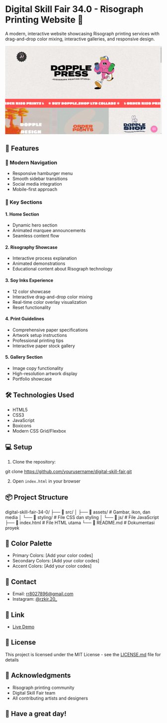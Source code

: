 # Digital Skill Fair 34.0 - Risograph Printing Website 🎨

A modern, interactive website showcasing Risograph printing services with drag-and-drop color mixing, interactive galleries, and responsive design.

![Website Preview](src/assets/priview/priview.png)

## 🌟 Features

### 📱 Modern Navigation

- Responsive hamburger menu
- Smooth sidebar transitions
- Social media integration
- Mobile-first approach

### 🎯 Key Sections

#### 1. Home Section

- Dynamic hero section
- Animated marquee announcements
- Seamless content flow

#### 2. Risography Showcase

- Interactive process explanation
- Animated demonstrations
- Educational content about Risograph technology

#### 3. Soy Inks Experience

- 12 color showcase
- Interactive drag-and-drop color mixing
- Real-time color overlay visualization
- Reset functionality

#### 4. Print Guidelines

- Comprehensive paper specifications
- Artwork setup instructions
- Professional printing tips
- Interactive paper stock gallery

#### 5. Gallery Section

- Image copy functionality
- High-resolution artwork display
- Portfolio showcase

## 🛠 Technologies Used

- HTML5
- CSS3
- JavaScript
- Boxicons
- Modern CSS Grid/Flexbox

## 💻 Setup

1. Clone the repository:

git clone https://github.com/yourusername/digital-skill-fair.git

2. Open `index.html` in your browser

## 📦 Project Structure

digital-skill-fair-34-0/
├── 📂 src/
│ ├── 📂 assets/ # Gambar, ikon, dan media
│ └── 📂 styling/ # File CSS dan styling
│ └── 📂 js/ # File JavaScript
├── 📄 index.html # File HTML utama
└── 📄 README.md # Dokumentasi proyek

## 🎨 Color Palette

- Primary Colors: [Add your color codes]
- Secondary Colors: [Add your color codes]
- Accent Colors: [Add your color codes]

## 📧 Contact

- Email: rr8027896@gmail.com
- Instagram: [@rzkir.20\_](https://www.instagram.com/rzkir.20/)

## 🔗 Link

- [Live Demo](https://digital-skill-fair-34-0-by-rizki-ramadhan.vercel.app)

## 📄 License

This project is licensed under the MIT License - see the [LICENSE.md](LICENSE.md) file for details

## 🙏 Acknowledgments

- Risograph printing community
- Digital Skill Fair team
- All contributing artists and designers

## 🎉 Have a great day!

